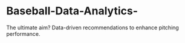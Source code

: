 # Baseball-Data-Analytics-
The ultimate aim? Data-driven recommendations to enhance pitching performance. 

